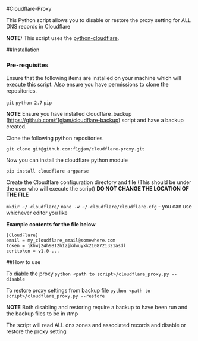#Cloudflare-Proxy

This Python script allows you to disable or restore the proxy setting for ALL DNS records in Cloudflare


**NOTE:** This script uses the [python-cloudflare](https://github.com/cloudflare/python-cloudflare).

##Installation
### Pre-requisites
Ensure that the following items are installed on your machine which will execute this script. Also ensure you have permissions to clone the repositories.

`git`
`python 2.7`
`pip`

**NOTE** Ensure you have installed cloudflare_backup (https://github.com/f1gjam/cloudflare-backup) script and have a backup created.

Clone the following python repositories

`git clone git@github.com:f1gjam/cloudflare-proxy.git`

Now you can install the cloudflare python module

`pip install cloudflare argparse`

Create the Cloudflare configuration directory and file (This should be under the user who will execute the script)
**DO NOT CHANGE THE LOCATION OF THE FILE**

`mkdir ~/.cloudflare/`
`nano -w ~/.cloudflare/cloudflare.cfg` - you can use whichever editor you like

**Example contents for the file below**
```
[CloudFlare]
email = my_cloudflare_email@somewhere.com
token = jkhwj24h9812h12jkdwuykk2108721321asdl
certtoken = v1.0-...
```

##How to use

To diable the proxy
`python <path to script>/cloudflare_proxy.py --disable`

To restore proxy settings from backup file
`python <path to script>/cloudflare_proxy.py --restore`

**NOTE** Both disabling and restoring require a backup to have been run and the backup files to be in /tmp

The script will read ALL dns zones and associated records and disable or restore the proxy setting
